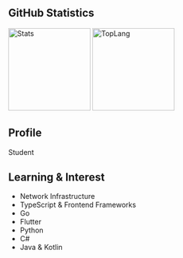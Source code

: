 ## GitHub Statistics
<img alt="Stats" height="165px"
     src="https://github-readme-stats.vercel.app/api?username=quadseed&show_icons=true&count_private=true&theme=slateorange&include_all_commits=true" />
     <img alt="TopLang" height="165px"
          src="https://github-readme-stats.vercel.app/api/top-langs/?username=quadseed&layout=compact&theme=slateorange" />

## Profile
 Student

## Learning & Interest
- Network Infrastructure
- TypeScript & Frontend Frameworks
- Go
- Flutter
- Python
- C#
- Java & Kotlin
